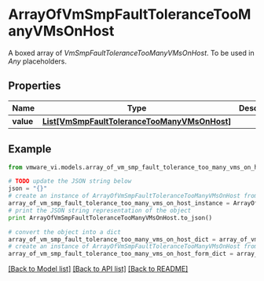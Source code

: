 # ArrayOfVmSmpFaultToleranceTooManyVMsOnHost

A boxed array of *VmSmpFaultToleranceTooManyVMsOnHost*. To be used in *Any* placeholders. 

## Properties
Name | Type | Description | Notes
------------ | ------------- | ------------- | -------------
**value** | [**List[VmSmpFaultToleranceTooManyVMsOnHost]**](VmSmpFaultToleranceTooManyVMsOnHost.md) |  | 

## Example

```python
from vmware_vi.models.array_of_vm_smp_fault_tolerance_too_many_vms_on_host import ArrayOfVmSmpFaultToleranceTooManyVMsOnHost

# TODO update the JSON string below
json = "{}"
# create an instance of ArrayOfVmSmpFaultToleranceTooManyVMsOnHost from a JSON string
array_of_vm_smp_fault_tolerance_too_many_vms_on_host_instance = ArrayOfVmSmpFaultToleranceTooManyVMsOnHost.from_json(json)
# print the JSON string representation of the object
print ArrayOfVmSmpFaultToleranceTooManyVMsOnHost.to_json()

# convert the object into a dict
array_of_vm_smp_fault_tolerance_too_many_vms_on_host_dict = array_of_vm_smp_fault_tolerance_too_many_vms_on_host_instance.to_dict()
# create an instance of ArrayOfVmSmpFaultToleranceTooManyVMsOnHost from a dict
array_of_vm_smp_fault_tolerance_too_many_vms_on_host_form_dict = array_of_vm_smp_fault_tolerance_too_many_vms_on_host.from_dict(array_of_vm_smp_fault_tolerance_too_many_vms_on_host_dict)
```
[[Back to Model list]](../README.md#documentation-for-models) [[Back to API list]](../README.md#documentation-for-api-endpoints) [[Back to README]](../README.md)


